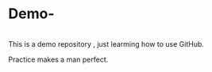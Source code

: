 # Demo-

<br />
This is a demo repository , just learming how to use GitHub.

Practice makes a man perfect.
